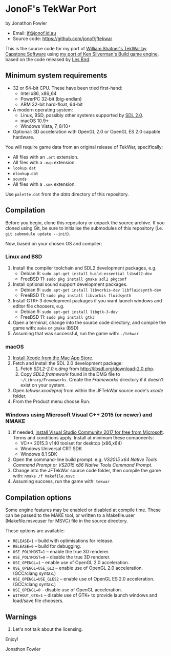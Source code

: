 JonoF's TekWar Port
===================
by Jonathon Fowler

 * Email: jf@jonof.id.au
 * Source code: https://github.com/jonof/jftekwar

This is the source code for my port of [William Shatner's TekWar by Capstone Software](https://en.wikipedia.org/wiki/William_Shatner%27s_TekWar) using [my port of Ken Silverman's Build game engine](https://github.com/jonof/jfbuild), based on the code released by [Les Bird](https://lesbird.github.io/capstone/).

Minimum system requirements
---------------------------

* 32 or 64-bit CPU. These have been tried first-hand:
  * Intel x86, x86_64
  * PowerPC 32-bit (big-endian)
  * ARM 32-bit hard-float, 64-bit
* A modern operating system:
  * Linux, BSD, possibly other systems supported by [SDL 2.0](http://libsdl.org/).
  * macOS 10.9+
  * Windows Vista, 7, 8/10+
* Optional: 3D acceleration with OpenGL 2.0 or OpenGL ES 2.0 capable hardware.

You will require game data from an original release of TekWar, specifically:

 * All files with an `.art` extension.
 * All files with a `.map` extension.
 * `lookup.dat`
 * `nlookup.dat`
 * `sounds`
 * All files with a `.smk` extension.

Use `palette.dat` from the _data_ directory of this repository.

Compilation
-----------

Before you begin, clone this repository or unpack the source archive. If you cloned using
Git, be sure to initialise the submodules of this repository (i.e. `git submodule update --init`).

Now, based on your chosen OS and compiler:

### Linux and BSD

1. Install the compiler toolchain and SDL2 development packages, e.g.
   * Debian 9: `sudo apt-get install build-essential libsdl2-dev`
   * FreeBSD 11: `sudo pkg install gmake sdl2 pkgconf`
2. Install optional sound support development packages.
   * Debian 9: `sudo apt-get install libvorbis-dev libfluidsynth-dev`
   * FreeBSD 11: `sudo pkg install libvorbis fluidsynth`
3. Install GTK+ 3 development packages if you want launch windows and editor file choosers, e.g.
   * Debian 9: `sudo apt-get install libgtk-3-dev`
   * FreeBSD 11: `sudo pkg install gtk3`
4. Open a terminal, change into the source code directory, and compile the game with: `make` or `gmake` (BSD)
5. Assuming that was successful, run the game with: `./tekwar`

### macOS

1. [Install Xcode from the Mac App Store](https://itunes.apple.com/au/app/xcode/id497799835?mt=12).
2. Fetch and install the SDL 2.0 development package:
   1. Fetch _SDL2-2.0.x.dmg_ from http://libsdl.org/download-2.0.php.
   2. Copy _SDL2.framework_ found in the DMG file to `~/Library/Frameworks`. Create the
      _Frameworks_ directory if it doesn't exist on your system.
3. Open _tekwar.xcodeproj_ from within the JFTekWar source code's _xcode_ folder.
4. From the Product menu choose Run.

### Windows using Microsoft Visual C++ 2015 (or newer) and NMAKE

1. If needed, [install Visual Studio Community 2017 for free from
   Microsoft](https://docs.microsoft.com/en-us/visualstudio/install/install-visual-studio).
   Terms and conditions apply. Install at minimum these components:
   * VC++ 2015.3 v140 toolset for desktop (x86,x64)
   * Windows Universal CRT SDK
   * Windows 8.1 SDK
2. Open the command-line build prompt. e.g. _VS2015 x64 Native Tools Command Prompt_
   or _VS2015 x86 Native Tools Command Prompt_.
3. Change into the JFTekWar source code folder, then compile the game with: `nmake /f Makefile.msvc`
5. Assuming success, run the game with: `tekwar`

Compilation options
-------------------

Some engine features may be enabled or disabled at compile time. These can be passed
to the MAKE tool, or written to a Makefile.user (Makefile.msvcuser for MSVC) file in
the source directory.

These options are available:

 * `RELEASE=1` – build with optimisations for release.
 * `RELEASE=0` – build for debugging.
 * `USE_POLYMOST=1` – enable the true 3D renderer.
 * `USE_POLYMOST=0` – disable the true 3D renderer.
 * `USE_OPENGL=1` – enable use of OpenGL 2.0 acceleration.
 * `USE_OPENGL=USE_GL2` – enable use of OpenGL 2.0 acceleration. (GCC/clang syntax.)
 * `USE_OPENGL=USE_GLES2` – enable use of OpenGL ES 2.0 acceleration. (GCC/clang syntax.)
 * `USE_OPENGL=0` – disable use of OpenGL acceleration.
 * `WITHOUT_GTK=1` – disable use of GTK+ to provide launch windows and load/save file choosers.

Warnings
--------

1. Let's not talk about the licensing.


Enjoy!

Jonathon Fowler


